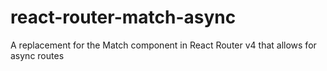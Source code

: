 # react-router-match-async
A replacement for the Match component in React Router v4 that allows for async routes
